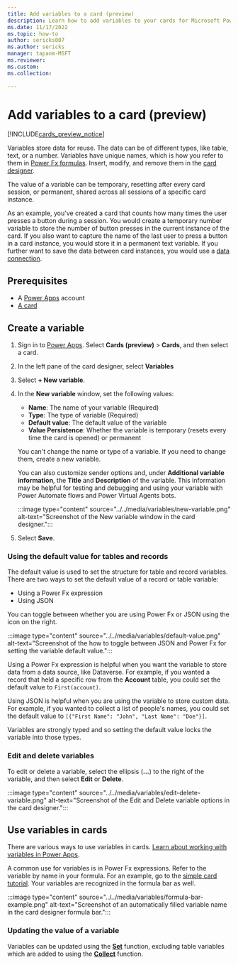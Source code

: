 ```yaml
---
title: Add variables to a card (preview)
description: Learn how to add variables to your cards for Microsoft Power Apps.
ms.date: 11/17/2022
ms.topic: how-to
author: sericks007
ms.author: sericks
manager: tapanm-MSFT
ms.reviewer: 
ms.custom: 
ms.collection: 

---
```


# Add variables to a card (preview)

[!INCLUDE[cards_preview_notice](../../includes/preview-include.md)]

Variables store data for reuse. The data can be of different types, like table, text, or a number. Variables have unique names, which is how you refer to them in [Power Fx formulas](../../make-a-card/power-fx/intro-to-pfx.md). Insert, modify, and remove them in the [card designer](../designer-overview.md).

The value of a variable can be temporary, resetting after every card session, or permanent, shared across all sessions of a specific card instance.

As an example, you've created a card that counts how many times the user presses a button during a session. You would create a temporary number variable to store the number of button presses in the current instance of the card. If you also want to capture the name of the last user to press a button in a card instance, you would store it in a permanent text variable. If you further want to save the data between card instances, you would use a [data connection](../connectors/connector-intro.md).

## Prerequisites

- A [Power Apps](https://powerapps.microsoft.com/) account
- [A card](../../tutorials/hello-world-card.md)

## Create a variable

1. Sign in to [Power Apps](https://powerapps.microsoft.com/). Select **Cards (preview)** > **Cards**, and then select a card.
1. In the left pane of the card designer, select **Variables**
1. Select **+ New variable**.
1. In the **New variable** window, set the following values:

    - **Name**: The name of your variable (Required)
    - **Type**: The type of variable (Required)
    - **Default value**: The default value of the variable
    - **Value Persistence**: Whether the variable is temporary (resets every time the card is opened) or permanent

    You can't change the name or type of a variable. If you need to change them, create a new variable.

    You can also customize sender options and, under **Additional variable information**, the **Title** and **Description** of the variable. This information may be helpful for testing and debugging and using your variable with Power Automate flows and Power Virtual Agents bots.

    :::image type="content" source="../../media/variables/new-variable.png" alt-text="Screenshot of the New variable window in the card designer.":::

1. Select **Save**.

### Using the default value for tables and records

The default value is used to set the structure for table and record variables. There are two ways to set the default value of a record or table variable:

- Using a Power Fx expression
- Using JSON

You can toggle between whether you are using Power Fx or JSON using the icon on the right.

:::image type="content" source="../../media/variables/default-value.png" alt-text="Screenshot of the how to toggle between JSON and Power Fx for setting the variable default value.":::

Using a Power Fx expression is helpful when you want the variable to store data from a data source, like Dataverse. For example, if you wanted a record that held a specific row from the **Account** table, you could set the default value to `First(account)`.

Using JSON is helpful when you are using the variable to store custom data. For example, if you wanted to collect a list of people's names, you could set the default value to `[{"First Name": "John", "Last Name": "Doe"}]`.

Variables are strongly typed and so setting the default value locks the variable into those types.

### Edit and delete variables

To edit or delete a variable, select the ellipsis (**...**) to the right of the variable, and then select **Edit** or **Delete**.

:::image type="content" source="../../media/variables/edit-delete-variable.png" alt-text="Screenshot of the Edit and Delete variable options in the card designer.":::

## Use variables in cards

There are various ways to use variables in cards. [Learn about working with variables in Power Apps](../../../maker/canvas-apps/working-with-variables.md).

A common use for variables is in Power Fx expressions. Refer to the variable by name in your formula. For an example, go to the [simple card tutorial](../../tutorials/hello-world-card.md). Your variables are recognized in the formula bar as well.

:::image type="content" source="../../media/variables/formula-bar-example.png" alt-text="Screenshot of an automatically filled variable name in the card designer formula bar.":::

### Updating the value of a variable

Variables can be updated using the [**Set**](/power-platform/power-fx/reference/function-set) function, excluding table variables which are added to using the [**Collect**](/power-platform/power-fx/reference/function-clear-collect-clearcollect) function.
